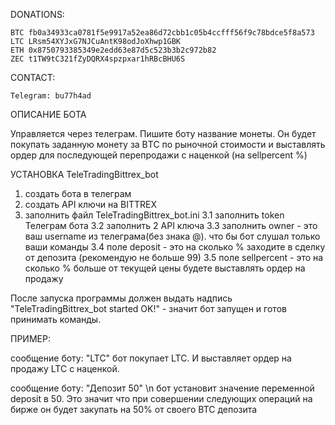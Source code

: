 DONATIONS: 

	BTC fb0a34933ca0781f5e9917a52ea86d72cbb1c05b4ccfff56f9c78bdce5f8a573
	LTC LRsm54XYJxG7NJCuAntK98odJoXhwp1GBK
	ETH 0x8750793385349e2edd63e87d5c523b3b2c972b82
	ZEC t1TW9tC321fZyDQRX4spzpxar1hRBcBHU6S
CONTACT:

	Telegram: bu77h4ad

ОПИСАНИЕ БОТА

Управляется через телеграм. Пишите боту название монеты. Он будет покупать заданную монету за BТС по рыночной стоимости и 
выставлять ордер для последующей перепродажи с наценкой (на sellpercent %)


УСТАНОВКА TeleTradingBittrex_bot

1. создать бота в телеграм
2. создать API ключи на BITTREX
3. заполнить файл TeleTradingBittrex_bot.ini
	3.1 заполнить token Телеграм бота
	3.2 заполнить 2 API ключа
	3.3 заполнить owner - это ваш username из телеграма(без знака @). что бы бот слушал только ваши команды
	3.4 поле deposit - это на сколько % заходите в сделку от депозита (рекомендую не больше 99)
	3.5 поле sellpercent - это на сколько % больше от текущей цены будете выставлять ордер на продажу

После запуска программы должен выдать надпись "TeleTradingBittrex_bot started	OK!" - значит бот запущен и 
готов принимать команды.

ПРИМЕР:

сообщение боту: "LTC"
бот покупает LTC. И выставляет ордер на продажу LTC с наценкой.

сообщение боту: "Депозит 50" \n
бот установит значение переменной deposit в 50. Это значит что при совершении следующих операций на бирже он будет 
закупать на 50% от своего BTC депозита
